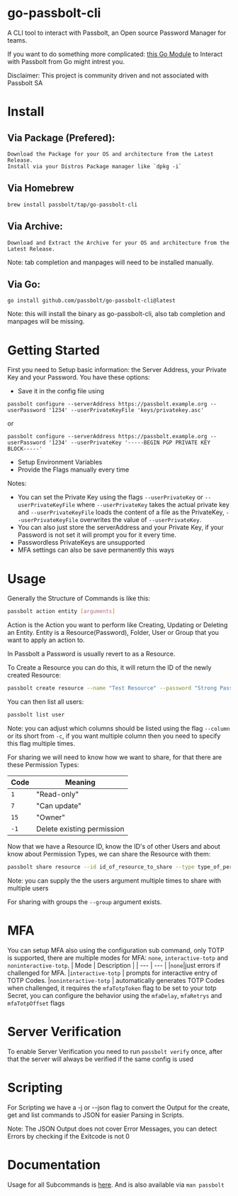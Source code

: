 # go-passbolt-cli
A CLI tool to interact with Passbolt, an Open source Password Manager for teams.

If you want to do something more complicated: [this Go Module](https://github.com/passbolt/go-passbolt) to Interact with Passbolt from Go might intrest you.


Disclaimer: This project is community driven and not associated with Passbolt SA
# Install

## Via Package (Prefered):
    Download the Package for your OS and architecture from the Latest Release.
    Install via your Distros Package manager like `dpkg -i`

## Via Homebrew
    brew install passbolt/tap/go-passbolt-cli

## Via Archive:
    Download and Extract the Archive for your OS and architecture from the Latest Release.
Note: tab completion and manpages will need to be installed manually.

## Via Go:
    go install github.com/passbolt/go-passbolt-cli@latest
Note: this will install the binary as go-passbolt-cli, also tab completion and manpages will be missing.

# Getting Started
First you need to Setup basic information: the Server Address, your Private Key and your Password.
You have these options:
- Save it in the config file using
```
passbolt configure --serverAddress https://passbolt.example.org --userPassword '1234' --userPrivateKeyFile 'keys/privatekey.asc' 
```
or
```
passbolt configure --serverAddress https://passbolt.example.org --userPassword '1234' --userPrivateKey '-----BEGIN PGP PRIVATE KEY BLOCK-----' 
```
- Setup Environment Variables
- Provide the Flags manually every time

Notes:
- You can set the Private Key using the flags `--userPrivateKey` or `--userPrivateKeyFile` where `--userPrivateKey` takes the actual private key and `--userPrivateKeyFile` loads the content of a file as the PrivateKey, `--userPrivateKeyFile` overwrites the value of `--userPrivateKey`.
- You can also just store the serverAddress and your Private Key, if your Password is not set it will prompt you for it every time.
- Passwordless PrivateKeys are unsupported
- MFA settings can also be save permanently this ways

# Usage

Generally the Structure of Commands is like this:
```bash
passbolt action entity [arguments]
```

Action is the Action you want to perform like Creating, Updating or Deleting an Entity.
Entity is a Resource(Password), Folder, User or Group that you want to apply an action to.

In Passbolt a Password is usually revert to as a Resource.

To Create a Resource you can do this, it will return the ID of the newly created Resource:
```bash
passbolt create resource --name "Test Resource" --password "Strong Password"
```

You can then list all users:
```bash
passbolt list user
```
Note: you can adjust which columns should be listed using the flag `--column` or its short from `-c`, if you want multiple column then you need to specify this flag multiple times.


For sharing we will need to know how we want to share, for that there are these Permission Types:

| Code | Meaning | 
| --- | --- | 
| `1` | "Read-only" | 
| `7` | "Can update" | 
| `15` | "Owner" |
| `-1` | Delete existing permission | 

Now that we have a Resource ID, know the ID's of other Users and about know about Permission Types, we can share the Resource with them:
```bash
passbolt share resource --id id_of_resource_to_share --type type_of_permission --user id_of_user_to_share_with
```
Note: you can supply the the users argument multiple times to share with multiple users

For sharing with groups the `--group` argument exists.

# MFA
You can setup MFA also using the configuration sub command, only TOTP is supported, there are multiple modes for MFA: `none`, `interactive-totp` and `noninteractive-totp`. 
| Mode | Description |
| --- | --- |
|`none`|just errors if challenged for MFA.
|`interactive-totp` | prompts for interactive entry of TOTP Codes.
|`noninteractive-totp` | automatically generates TOTP Codes when challenged, it requires the `mfaTotpToken` flag to be set to your totp Secret, you can configure the behavior using the `mfaDelay`, `mfaRetrys` and `mfaTotpOffset` flags


# Server Verification
To enable Server Verification you need to run `passbolt verify` once, after that the server will always be verified if the same config is used

# Scripting
For Scripting we have a -j or --json flag to convert the Output for the create, get and list commands to JSON for easier Parsing in Scripts.

Note: The JSON Output does not cover Error Messages, you can detect Errors by checking if the Exitcode is not 0

# Documentation
Usage for all Subcommands is [here](https://github.com/passbolt/go-passbolt-cli/wiki/passbolt).
And is also available via `man passbolt`

